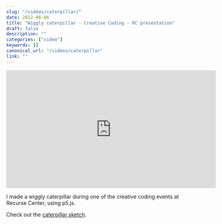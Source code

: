 ```yaml
---
slug: "/videos/caterpillar/"
date: 2022-06-06
title: "Wiggly caterpillar - Creative Coding - RC presentation"
draft: false
description: ""
categories: ["video"]
keywords: []
canonical_url: "/videos/caterpillar"
link: ""
---
```


<iframe
    width="560"
    height="315" 
    src="https://www.youtube.com/embed/L3eHmL2_eXg"
    title="Wiggly caterpillar - Creative Coding - RC presentation"
    allow="accelerometer; autoplay; encrypted-media; gyroscope; picture-in-picture"
    frameborder="0"
    webkitallowfullscreen="true"
    mozallowfullscreen="true"
    allowfullscreen
></iframe>

I made a wiggly caterpillar during one of the creative coding events at Recurse Center, using p5.js.

Check out the [caterpillar sketch](https://editor.p5js.org/krithikasb/sketches/SAPOzB4hZ).
